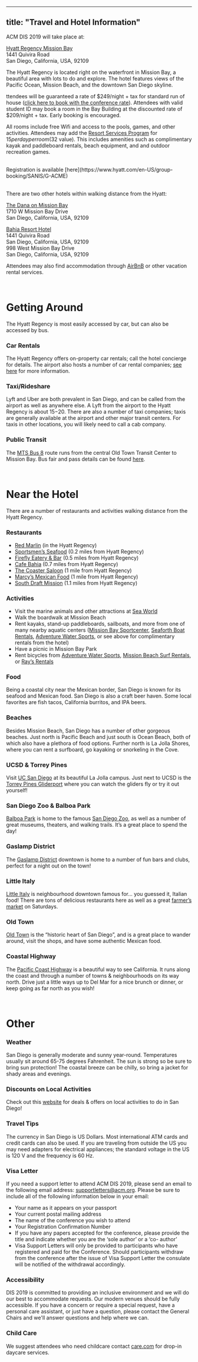 
---
title: "Travel and Hotel Information"
---

ACM DIS 2019 will take place at: 

[Hyatt Regency Mission Bay](https://missionbay.regency.hyatt.com/en/hotel/home.html%E2%80%9D) </br> 
1441 Quivira Road </br> 
San Diego, California, USA, 92109 </br> 

The Hyatt Regency is located right on the waterfront in Mission Bay, a beautiful area with lots to do and explore. The hotel features views of the Pacific Ocean, Mission Beach, and the downtown San Diego skyline.

ttendees will be guaranteed a rate of $249/night + tax for standard run of house ([click here to book with the conference rate](https://www.hyatt.com/en-US/group-booking/SANIS/G-ACME)). Attendees with valid student ID may book a room in the Bay Building at the discounted rate of $209/night + tax. Early booking is encouraged.

All rooms include free Wifi and access to the pools, games, and other activities. Attendees may add the [Resort Services Program](https://missionbay.regency.hyatt.com/en/hotel/our-hotel/resort-fee-policy.html) for $15 per day per room ($32 value). This includes amenities such as complimentary kayak and paddleboard rentals, beach equipment, and and outdoor recreation games.

</br> 
Registration is available [here](https://www.hyatt.com/en-US/group-booking/SANIS/G-ACME) </br> 
</br> 

There are two other hotels within walking distance from the Hyatt:

[The Dana on Mission Bay](https://www.thedana.com%E2%80%9D) </br> 
1710 W Mission Bay Drive </br> 
San Diego, California, USA, 92109 </br> 

[Bahia Resort Hotel](http://bahiahotel.com/%E2%80%9D)</br>
1441 Quivira Road </br>
San Diego, California, USA, 92109 </br> 
998 West Mission Bay Drive </br>
San Diego, California, USA, 92109 </br> 

Attendees may also find accommodation through [AirBnB](https://www.airbnb.com/s/Mission-Bay--San-Diego--CA--United-States/homes%E2%80%9D) or other vacation rental services.

</br>

# Getting Around

The Hyatt Regency is most easily accessed by car, but can also be accessed by bus.

### Car Rentals
The Hyatt Regency offers on-property car rentals; call the hotel concierge for details. The airport also hosts a number of car rental companies; [see here](http://www.san.org/Parking-Transportation/Rental-Cars%E2%80%9D) for more information.

### Taxi/Rideshare
Lyft and Uber are both prevalent in San Diego, and can be called from the airport as well as anywhere else. A Lyft from the airport to the Hyatt Regency is about $15-$20. There are also a number of taxi companies; taxis are generally available at the airport and other major transit centers. For taxis in other locations, you will likely need to call a cab company.

### Public Transit
The [MTS Bus 8](https://www.sdmts.com/schedules-real-time?fragment=8#section-main%E2%80%9D) route runs from the central Old Town Transit Center to Mission Bay. Bus fair and pass details can be found [here](https://www.sdmts.com/fares-passes%E2%80%9D).

</br>

# Near the Hotel

There are a number of restaurants and activities walking distance from the Hyatt Regency.

### Restaurants
- [Red Marlin](https://www.hyatt.com/gallery/redmarlin/index.html%E2%80%9D) (in the Hyatt Regency) </br>
- [Sportsmen’s Seafood](http://sportsmensseafood.com/restaurant-fish-market/%E2%80%9D) (0.2 miles from Hyatt Regency)</br>
- [Firefly Eatery & Bar](https://www.thedana.com/firefly-eatery-bar%E2%80%9D) (0.5 miles from Hyatt Regency)</br>
- [Cafe Bahia](http://bahiahotel.com/dining-entertainment/san-diego-restaurant/%E2%80%9D) (0.7 miles from Hyatt Regency)</br>
- [The Coaster Saloon](http://thecoastersaloon.com/%E2%80%9D) (1 mile from Hyatt Regency)</br>
- [Marcy’s Mexican Food](http://marcysmexicanfood.com/%E2%80%9D) (1 mile from Hyatt Regency)</br>
- [South Draft Mission](http://www.draftsandiego.com/%E2%80%9D) (1.1 miles from Hyatt Regency)</br>

### Activities
- Visit the marine animals and other attractions at [Sea World](https://seaworld.com/san-diego/%E2%80%9D)</br>
- Walk the boardwalk at Mission Beach</br>
- Rent kayaks, stand-up paddleboards, sailboats, and more from one of many nearby aquatic centers ([Mission Bay Sportcenter](https://missionbaysportcenter.com/), [Seaforth Boat Rentals](https://seaforthboatrental.com/), [Adventure Water Sports](http://www.adventurewatersports.com/), or see above for complimentary rentals from the hotel)</br>
- Have a picnic in Mission Bay Park</br>
- Rent bicycles from [Adventure Water Sports](http://www.adventurewatersports.com/), [Mission Beach Surf Rentals](https://missionbeachsurfrentals.com/), or [Ray’s Rentals](http://www.rays-rentals.com/)</br>

### Food
Being a coastal city near the Mexican border, San Diego is known for its seafood and Mexican food. San Diego is also a craft beer haven. Some local favorites are fish tacos, California burritos, and IPA beers.

### Beaches
Besides Mission Beach, San Diego has a number of other gorgeous beaches. Just north is Pacific Beach and just south is Ocean Beach, both of which also have a plethora of food options. Further north is La Jolla Shores, where you can rent a surfboard, go kayaking or snorkeling in the Cove.

### UCSD & Torrey Pines
Visit [UC San Diego](http://ucsd.edu/%E2%80%9D) at its beautiful La Jolla campus. Just next to UCSD is the [Torrey Pines Gliderport](https://www.flytorrey.com/%E2%80%9D) where you can watch the gliders fly or try it out yourself!

### San Diego Zoo & Balboa Park
[Balboa Park](https://www.balboapark.org/%E2%80%9D) is home to the famous [San Diego Zoo](http://zoo.sandiegozoo.org/%E2%80%9D), as well as a number of great museums, theaters, and walking trails. It’s a great place to spend the day!

### Gaslamp District
The [Gaslamp District](https://www.gaslamp.org/%E2%80%9D) downtown is home to a number of fun bars and clubs, perfect for a night out on the town!

### Little Italy
[Little Italy](https://www.littleitalysd.com/%E2%80%9D) is neighbourhood downtown famous for… you guessed it, Italian food! There are tons of delicious restaurants here as well as a great [farmer’s market](https://www.littleitalysd.com/events/mercato%E2%80%9D) on Saturdays.

### Old Town
[Old Town](http://www.oldtownsandiego.org/%E2%80%9D) is the “historic heart of San Diego”, and is a great place to wander around, visit the shops, and have some authentic Mexican food.

### Coastal Highway
The [Pacific Coast Highway](https://en.wikipedia.org/wiki/California_State_Route_1%E2%80%9D) is a beautiful way to see California. It runs along the coast and through a number of towns & neighbourhoods on its way north. Drive just a little ways up to Del Mar for a nice brunch or dinner, or keep going as far north as you wish!

</br>

# Other

### Weather
San Diego is generally moderate and sunny year-round. Temperatures usually sit around 65-75 degrees Fahrenheit. The sun is strong so be sure to bring sun protection! The coastal breeze can be chilly, so bring a jacket for shady areas and evenings.

### Discounts on Local Activities
Check out this [website](https://www.sandiego.org/plan/offers.aspx%E2%80%9D) for deals & offers on local activities to do in San Diego!

### Travel Tips
The currency in San Diego is US Dollars. Most international ATM cards and credit cards can also be used. If you are traveling from outside the US you may need adapters for electrical appliances; the standard voltage in the US is 120 V and the frequency is 60 Hz.

### Visa Letter
If you need a support letter to attend ACM DIS 2019, please send an email to the following email address: [supportletters@acm.org](mailto:supportletters@acm.org). Please be sure to include all of the following information below in your email:

- Your name as it appears on your passport
- Your current postal mailing address
- The name of the conference you wish to attend
- Your Registration Confirmation Number
- If you have any papers accepted for the conference, please provide the title and indicate whether you are the ‘sole author’ or a ‘co- author’
- Visa Support Letters will only be provided to participants who have registered and paid for the Conference. Should participants withdraw from the conference after the issue of Visa Support Letter the consulate will be notified of the withdrawal accordingly.

### Accessibility
DIS 2019 is committed to providing an inclusive environment and we will do our best to accommodate requests. Our modern venues should be fully accessible. If you have a concern or require a special request, have a personal care assistant, or just have a question, please contact the General Chairs and we'll answer questions and help where we can.

### Child Care
We suggest attendees who need childcare contact [care.com](https://www.care.com/drop-in-child-care/) for drop-in daycare services.
